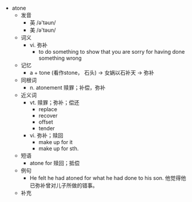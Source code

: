 - atone
  - 发音
    - 英 /ə'təun/
    - 美 /ə'təun/
  - 词义
    - vi. 弥补
      - to do something to show that you are sorry for having done something wrong
  - 记忆
    - a + tone (看作stone， 石头) → 女娲以石补天 → 弥补
  - 同根词
    - n. atonement 赎罪；补偿，弥补
  - 近义词
    - vt. 赎罪；弥补；偿还
      - replace
      - recover
      - offset
      - tender
    - vi. 弥补；赎回
      - make up for it
      - make up for sth.
  - 短语
    - atone for 赎回；抵偿
  - 例句
    - He felt he had atoned for what he had done to his son. 他觉得他已弥补曾对儿子所做的错事。
  - 补充